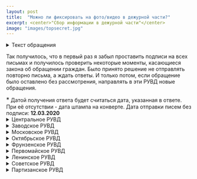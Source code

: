 ```yaml
---
layout: post
title:  "Можно ли фиксировать на фото/видео в дежурной части?"
excerpt: <center>"Сбор информации в дежурной части"</center>
image: "images/topsecret.jpg"
---
```

<details>
  <summary>Текст обращения</summary>
 <p> Я, гражданин Республики Беларусь, обращаюсь к Вам за разъяснением.</p>
<p>  В соответствии со <strong> статьей 34 Конституции Республики Беларусь, “Гражданам Республики Беларусь гарантируется право на получение, хранение и распространение полной, достоверной и своевременной информации о деятельности государственных органов, общественных объединений, о политической, экономической, культурной и международной жизни, состоянии окружающей среды.”</strong>.</p>
<p>  В соответствии со <strong>ст. 5 Закона № 263 – З «Об органах внутренних дел Республики Беларусь» от 17 июля 2007 года, “Деятельность органов внутренних дел является гласной, открытой для граждан и средств массовой информации в той мере, в какой это не противоречит требованиям законодательства Республики Беларусь о защите государственных секретов и иной охраняемой законом тайны.”</strong></p>
<p>	В связи с изложенным, прошу пояснить:</p>
<p>1. Возможно ли проведение аудиозаписи, фотосъемки и видеофиксации на территории дежурной части РУВД ... района.</p>
<p>2. Если указанное в п.1 не разрешено, прошу пояснить, на основании каких нормативных документов запрещается сбор информации указанными методами</p> 
  </details>
 <div class="box">
<p>Так получилось, что в первый раз я забыл проставить подписи на всех письмах и получилось проверить некоторые моменты, касающиеся закона об обращении граждан. Было принято решение не отправлять повторно письма, а ждать ответы. И только потом, если обращение было оставлено без рассмотрения, направлять в эти РУВД новые обращения.</p>
<big>*</big> Датой получения ответа будет считаться дата, указанная в ответе. При её отсутствии - дата штампа на конверте.
Дата отправки писем без подписи: <strong>12.03.2020</strong>
</div>
<details>
  <summary>Центральное РУВД</summary>
  Ответ был дан, несмотря на отсутствие личной подписи. Хотя со сроками конечно беда. В ответе обозначено <strong>23.04.2020</strong>, а штамп на конверте гласит про <strong>29.04.2017</strong> (письмо из прошлого?). В любом случае, с некоторым опозданием письмо.<br/>
  В целом ответ развернутый. В ответе ссылались на следующие документы:<br/>
  - Указ Президента Республики Беларусь "О некоторых вопросах в сфере государственных секретов" от 25.02.2011 №68;<br/>
  - Некие ведомственные правовые акты, регламентирующие режим секретности в ОВД и организацию пропускного режима на них;<br/>
  - Ссылка на то, что что указанные акты имеют гриф "Для служебного пользования" (далее ДСП);<br/>
  - Статья 18-1 Закона Республики Беларусь "Об информации, информатизации и защите информации" от 10.11.2008 №355-3, согласно которой, акты с грифом "ДСП" относятся к служебной информации, распространение которой ограничено.<br/>
  
 Ключевой момент, в вопросе "А можно ли?" кроется как раз в последнем пункте. В ответе прямым текстом говорится о невозможности разъяснения мне содержания правовых актов, которые запрещают мне проводить фотофиксацию на территории дежурной части.<br/>
 Одновременно с ответом на мои вопросы умудрились рассказать про досмотр посетителей, о том как это важно и полезно для их безопасности и секретности (При этом за все время что я туда приходил по своей воле - меня ни разу не досмотрели).<br/>
 
<h5><code>Итог: Снимать нельзя, но мы вам не расскажем почему. Есть за что зацепиться для дальнейшей коммуникации на эту тему. Любят поболтать (наверное). Во всяком случае про досмотры можно было и не рассказывать.</code></h5>
</details>

<details>
  <summary>Заводское РУВД</summary>
  Ответ был дан, несмотря на отсутствие личной подписи.<br/>
  Со сроками все в порядке, ответ был дан <strong>17.03.2020</strong> (кажется, это рекорд в этом блоке).<br/>
   В целом ответ развернутый. В ответе ссылались на следующие документы:<br/>
  - Закон Республики Беларусь от 8 Мая 2009 года №16-3 "О государственной охране";<br/>
  - Приказ МВД Республики Беларусь от 23.05.2019 №30дсп;<br/>
  - Инструкция по обеспечению охраны объектов УВД администрации Заводского района г. Минска и осуществлении пропускного режима на них.
 
<h5><code>Если кратко - нельзя. На основании "ДСП" приказа, который на основании Закона "О государственной охране". О том что с текстом приказа №30дсп ознакомиться нельзя не указано.</code></h5>
 
</details>

<details>
  <summary>Московское РУВД</summary>
  На первое обращение, отправленное без подписи, <strong>19.03.2020</strong> был дан ответ, однако обращение по существу рассмотрено не было.<br/>
  При отказе рассмотрения ссылались на <strong>ст. 12 Закона Республики беларусь №300-3 от 18.07.2011 "Об обращениях граждан и юрижических лиц".</strong>, т.е. ссылались на отсутствие личной подписи.<br/>
  Исходя из этого в соответствии со ст.15 указанного Закона письменные обращения <strong>могут</strong> быть оставлены без рассмотрения по существу, если не соответствют требованиям, установленным пунктами 1-6 ст. 12 данного Закона.<br/>
  Т.е. могут, а не обязаны.
  <strong>01.04.2020</strong> было направлено повторное обращение. Ответ был дан <strong>10.04.2020</strong>. Со сроками тут все в порядке.<br/>
  Вот тут уже оторвались, т.к. ответ пришел аж на двух листах. За развернутость конечно десяточка.<br/>
  Ссылались на следующие документы:<br/>
  - Указ Президента Республики беларусь "О некоторых опросах в сфере государственных секретов" от 25.02.2014 №68;<br/>
  - Абзац 9 ст.25 Закона Республики Беларусь "Об органах внутренних дел Республики беларусь" от 17.07.2007 №263-З;<br/>
  - Статья 17 Закона Республики Беларусь "Об информации, информатизации и защите информации" от 10.11.2008 №355-3;<br/>
  Тут также ссылаются на то, что некоторые правовые акты имеют гриф "ДСП", и на основании этого прямым текстои написано, что разъяснить их содержание мне не представляется возможным.
  
<h5><code>Где-то это уже было, но снимать нельзя. А почему - не скажем. Есть за что зацепиться для дальнейшей коммуникации на эту тему.</code></h5>
</details>

<details>
  <summary>Октябрьское РУВД</summary>
  Тут интересно. А именно - на обращение без подписи были пропущены все возможные сроки. Ввиду этого не дождавшись ответа на первое письмо, 01.04.2020 я отправил второе. Как итог - два абсолютно идентичных друг другу ответа.<br/>
  Даты ответов: <strong>10.04.2020</strong> и <strong>14.04.2020</strong> соответственно. Т.е. нарушение по срокам как бы есть, но как бы и нет.<br/>
  На что ссылались:<br/>
  - Приказ МВД Республики Беларусь от 23.05.2019 №30дсп "Об организации охраны объектов органов внутренних дел и осуществления пропускного режима на них";<br/>
  - ст. 5 Закона №263-3 "об органах внутренних дел Республики Беларусь";<br/>
  - Законодательство республики беларусь о защите государственных секретов и иной охраняемой тайны.<br/>
  
<h5><code>Никакого разнообразия в ответах. Сам ответ максимально сухой и краткий.</code></h5>
  
</details>

<details>
  <summary>Фрунзенское РУВД</summary>
  Конверты конечно космос (из крафтовой бумаги, правда склеены криво и помяты).<br/>
  Аналогично с Московским РУВД, на первое письмо вернулась отписка, что они могут не отвечать на мое обращение. Дата указана как <strong>23.03.2020</strong>, т.е. тут успели.<br/>
  Второе обращение было отправлено <strong>01.04.2020</strong>, а получено уже <strong>20.04.2020</strong>. Вроде как не укладываются чутка, но сделаем скидку на то, что я не знаю точной даты, когда было получено ими мое письмо. Так что предположим, что в сроки уложились.<br/>
  Ссылались на следующие документы:<br/>
  - Указ Президента Республики беларусь "О некоторых опросах в сфере государственных секретов" от 25.02.2014 №68;<br/>
  - Абзац 9 ст.25 Закона Республики Беларусь "Об органах внутренних дел Республики беларусь" от 17.07.2007 №263-З;<br/>
  - Статья 17 Закона Республики Беларусь "Об информации, информатизации и защите информации" от 10.11.2008 №355-3;<br/>
  Тут также ссылаются на то, что некоторые правовые акты имеют гриф "ДСП", и на основании этого прямым текстои написано, что разъяснить их содержание мне не представляется возможным.
<h5><code>Кажется, Фрунзенское и Московское РУВД отвечали на мои вопросы совместно. Текст ответа очень похож на ответ из Московского РУВД.</code> </h5> 
</details>

<details>
  <summary>Первомайское РУВД</summary>
  На первое обращение, отправленное без подписи, пришел ответ, однако обращение по существу рассмотрено не было. Но в сроки уложились: <strong>20.03.2020</strong><br/>
  При отказе рассмотрения ссылались на <strong>ст. 12 Закона Республики беларусь №300-3 от 18.07.2011 "Об обращениях граждан и юрижических лиц".</strong>, т.е. ссылались на отсутствие личной подписи.<br/>
  Исходя из этого в соответствии со ст.15 указанного Закона письменные обращения <strong>могут</strong> быть оставлены без рассмотрения по существу, если не соответствют требованиям, установленным пунктами 1-6 ст. 12 данного Закона.<br/>
  Т.е. могут, а не обязаны.  
</details>

<details>
  <summary>Ленинское РУВД</summary>
  Ответ был дан, несмотря на отсутствие личной подписи.<br/>
  Ссылались на следующие документы:<br/>
  - Приказ МВД Республики Беларусь от 23.05.2019 №30дсп "Об организации охраны объектов органов внутренних дел и осуществления пропускного режима на них";<br/>
  - ст. 5 Закона №263-3 "об органах внутренних дел Республики Беларусь";<br/>
  
<h5><code>Ответ якобы по существу, но как и в случае с Октябрьским РУВД - максимально неинформативный и краткий.</code></h5>
  
</details>

<details>
  <summary>Советское РУВД</summary>
  Достаточно уникальный ответ, т.к. в нем не сослались ни на одну норму закона, согласно которой может быть запрещена фото и видеофиксация. При этом она запрещена. Пишут, что эти ведомственные правовые акты имеют ограничительный гриф "ДСП"
  По срокам тут немного иначе. Письмо было отправлено <strong>26.04.2020</strong>, ответ был дан <strong>15.05.2020</strong>. Как бы тоже косяк, но написано что получено обращение было <strong>30.04.2020</strong>. Так что пусть будет успели. Мало ли.
<h5><code>Ответ на троечку. Никаких отсылок к закону, никаких нормальных объясений. В общем ответ не очень.</code></h5>
</details>

<details>
  <summary>Партизанское РУВД</summary>
  Самые интересные ребята, т.к. видимо только они дочитали закон "Об обращениях граждан и юридических лиц" до конца.<br/>
  Они также дали отписку на тему отсутствия личной подписи, однако только они вместе с отпиской вернули отправленное мной обращение (даже с конвертом). А все почему? А потому что пункт 4 статьи 15 Закона Республики Беларусь от 18 июля 2011 №300-3 "Об обращениях граждан и юридических лиц" гласит: <strong>При оставлении письменного обращения без рассмотрения по существу, за исключением случаев, предусмотренных абзацем седьмым пункта 1 настоящей статьи, статьей 23, частью второй пункта 1 статьи 24 настоящего Закона, заявитель в течение пяти рабочих дней письменно уведомляется об оставлении обращения без рассмотрения по существу с указанием причин принятия такого решения и ему возвращаются оригиналы документов, приложенных к обращению.</strong><br/>
  Документ из моего обращения конечно такой себе, но приятно, что прочитали и вернули. По срокам все четко: ответ дан <strong>23.03.2020</strong>.<br/>
  Второе обращение было отправлено <strong>01.04.2020</strong>, а ответ был дан <strong>17.04.2020</strong>. Учитывая сроки доставки, тут явно четко уложились (Хотя можно и быстрее, конечно же)<br/>
  Сам ответ не ахти какой, но структуру выдержали и все понятно, что они пытаются объяснить. На что ссылаются:<br/>
  - Указ Президента Республики Беларусь "О некоторых вопросах в сфере государственных секретов" от 25.02.2011 №68;<br/>
  - Статья 17 Закона Республики Беларусь "Об информации, информатизации и защите информации" от 10.11.2008 №355-3;<br/>
  Из интересного - тут также прямым текстом написано, что полное содержание ведомственных нормативных правовых актов разъяснить мне невозможно, т.к. упомянутые акты имеют гриф "ДСП". Получается, частично содержание мне могут разъяснить?<br/>
<h5><code>Ответ неплохой. Но снимать ничего нельзя. Есть за что зацепится для дальнейшей коммуникации. </code></h5>
</details>
